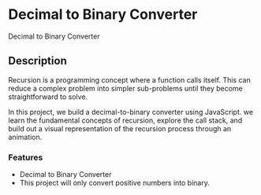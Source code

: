 # Decimal to Binary Converter
Decimal to Binary Converter

## Description
Recursion is a programming concept where a function calls itself. This can reduce a complex problem into simpler sub-problems until they become straightforward to solve.

In this project, we build a decimal-to-binary converter using JavaScript. we learn the fundamental concepts of recursion, explore the call stack, and build out a visual representation of the recursion process through an animation.

### Features
- Decimal to Binary Converter
- This project will only convert positive numbers into binary.